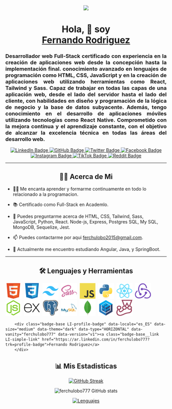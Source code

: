 <div id="header" align="center">
    <img src="https://res.cloudinary.com/dpvzlh1zv/image/upload/v1687727452/Brown_Wood_Minimalist_Profile_LinkedIn_Banner_o5fmin.png" width="1200">
    <h1 align="center">Hola, 👋 soy <div class="badge-base LI-profile-badge" data-locale="es_ES" data-size="medium" data-theme="dark" data-type="HORIZONTAL" data-vanity="ferchulobo777" data-version="v1"><a class="badge-base__link LI-simple-link" href="https://ar.linkedin.com/in/ferchulobo777?trk=profile-badge">Fernando Rodriguez</a>
        </div></h1>
    <h3 align="justify">Desarrollador web Full-Stack certificado con experiencia en la creación de aplicaciones web desde la concepción hasta la implementación final. conocimiento avanzado en lenguajes de programación como HTML, CSS, JavaScript y en la creación de aplicaciones web utilizando herramientas como React, Tailwind y Sass. Capaz de trabajar en todas las capas de una aplicación web, desde el lado del servidor hasta el lado del cliente, con habilidades en diseño y programación de la lógica de negocio y la base de datos subyacente. Además, tengo conocimiento en el desarrollo de aplicaciones móviles utilizando tecnologías como React Native. Comprometido con la mejora continua y el aprendizaje constante, con el objetivo de alcanzar la excelencia técnica en todas las áreas del desarrollo web.</h3>
</div>
<div id="badges" align="center">
        <a href="https://www.linkedin.com/in/ferchulobo777/" target="_blank">
            <img src="https://img.shields.io/badge/LinkedIn-0077B5?style=for-the-badge&logo=linkedin&logoColor=white" alt="LinkedIn Badge">
        </a>
        <a href="https://github.com/Ferchulobo777" target="_blank">
            <img src="https://img.shields.io/badge/GitHub-100000?style=for-the-badge&logo=github&logoColor=white" alt="GitHub Badge">
        </a>
        <a href="https://twitter.com/Ferchulobo777" target="_blank">
            <img src="https://img.shields.io/badge/Twitter-1DA1F2?style=for-the-badge&logo=twitter&logoColor=white" alt="Twitter Badge">
        </a>
        <a href="https://www.facebook.com/Ferchulobo777/" target="_blank">
            <img src="https://img.shields.io/badge/Facebook-1877F2?style=for-the-badge&logo=facebook&logoColor=white" alt="Facebook Badge">
        </a>
        <a href="https://www.instagram.com/ferchulobo777/" target="_blank">
            <img src="https://img.shields.io/badge/Instagram-E4405F?style=for-the-badge&logo=instagram&logoColor=white" alt="Instagram Badge">
        </a>
        <a href="https://www.tiktok.com/@ferchulobo777?lang=es" target="_blank">
            <img src="https://img.shields.io/badge/TikTok-000000?style=for-the-badge&logo=tiktok&logoColor=white" alt="TikTok Badge">
        </a>
        <a href="https://www.reddit.com/user/Ferchulobo777" target="_blank">
            <img src="https://img.shields.io/badge/Reddit-FF4500?style=for-the-badge&logo=reddit&logoColor=white" alt="Reddit Badge">
        </a>
        
</div>
    
---
<h2 align="center" >🧑‍💻 Acerca de Mi </h2>
    
- 🧑‍🎓 Me encanta aprender y formarme continuamente en todo lo relacionado a la programacion.

- 📚 Certificado como Full-Stack en Academlo.
    
- 🧠 Puedes preguntarme acerca de HTML, CSS, Tailwind, Sass, JavaScript, Python, React. Node-js, Express, Postgres SQL, My SQL, MongoDB, Sequelize, Jest.
    
- 📫 Puedes contactarme por aqui ferchulobo2015@gmail.com.
    
- 🌱 Actualmente me encuentro estudiando Angular, Java, y SpringBoot.
    
---
 <h2 align="center" >🛠️ Lenguajes y Herramientas </h2>
 <div>
            <img src="https://github.com/devicons/devicon/blob/master/icons/html5/html5-original.svg" title="HTML5" alt="HTML5" width="50" height="50"/>&nbsp;
            <img src="https://github.com/devicons/devicon/blob/master/icons/css3/css3-original.svg" title="CSS3" alt="CSS3" width="50" height="50"/>&nbsp;
            <img src="https://github.com/devicons/devicon/blob/master/icons/tailwindcss/tailwindcss-plain.svg" title="Tailwind" alt="Tailwind" width="50" height="50"/>&nbsp;
            <img src="https://github.com/devicons/devicon/blob/master/icons/sass/sass-original.svg" title="Sass" alt="Sass" width="50" height="50"/>&nbsp;
            <img src="https://github.com/devicons/devicon/blob/master/icons/javascript/javascript-original.svg" title="JavaScript" alt="JavaScript" width="50" height="50"/>&nbsp;
            <img src="https://github.com/devicons/devicon/blob/master/icons/python/python-original.svg" title="Python" alt="Python" width="50" height="50"/>&nbsp;
            <img src="https://github.com/devicons/devicon/blob/master/icons/react/react-original.svg" title="React" alt="React" width="50" height="50"/>&nbsp;
            <img src="https://github.com/devicons/devicon/blob/master/icons/redux/redux-original.svg" title="Redux" alt="Redux" width="50" height="50"/>&nbsp;
            <img src="https://github.com/devicons/devicon/blob/master/icons/nodejs/nodejs-original.svg" title="NodeJS" alt="NodeJS" width="50" height="50"/>&nbsp;
            <img src="https://github.com/devicons/devicon/blob/master/icons/express/express-original.svg" title="Express" alt="Express" width="50" height="50"/>&nbsp;
            <img src="https://github.com/devicons/devicon/blob/master/icons/postgresql/postgresql-original.svg" title="Postgres SQL" alt="Postgres SQL" width="50" height="50"/>&nbsp;
            <img src="https://github.com/devicons/devicon/blob/master/icons/mysql/mysql-original-wordmark.svg" title="My SQL" alt="My SQL" width="50" height="50"/>&nbsp;
            <img src="https://github.com/devicons/devicon/blob/master/icons/mongodb/mongodb-original.svg" title="MongoDB" alt="MongoDB" width="50" height="50"/>&nbsp;
            <img src="https://github.com/devicons/devicon/blob/master/icons/sequelize/sequelize-original.svg" title="Sequelize" alt="Sequelize" width="50" height="50"/>&nbsp;
            <img src="https://github.com/devicons/devicon/blob/master/icons/jest/jest-plain.svg" title="Jest" alt="Jest" width="50" height="50"/>&nbsp;
 </div>

        <div class="badge-base LI-profile-badge" data-locale="es_ES" data-size="medium" data-theme="dark" data-type="HORIZONTAL" data-vanity="ferchulobo777" data-version="v1"><a class="badge-base__link LI-simple-link" href="https://ar.linkedin.com/in/ferchulobo777?trk=profile-badge">Fernando Rodriguez</a>
        </div>
 <h2 align="center">📊 Mis Estadisticas</h2>   
 <div align="center">
        
 [![GitHub Streak](https://github-readme-streak-stats.herokuapp.com?user=ferchulobo777&theme=merko&hide_border=true&locale=es&date_format=j%20M%5B%20Y%5D)](https://git.io/streak-stats)
    
 ![ferchulobo777 GitHub stats](https://github-readme-stats.vercel.app/api?username=ferchulobo777&show_icons=true&theme=merko&hide_border=true)
    
 [![Lenguajes](https://github-readme-stats.vercel.app/api/top-langs/?username=ferchulobo777&hide_progress=false&theme=merko&hide_border=true)](https://github.com/anuraghazra/github-readme-stats)
 </div>
    
<script src="https://platform.linkedin.com/badges/js/profile.js" async defer type="text/javascript"></script>
